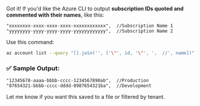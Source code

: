 Got it! If you'd like the Azure CLI to output **subscription IDs quoted and commented with their names**, like this:

```plaintext
"xxxxxxxx-xxxx-xxxx-xxxx-xxxxxxxxxxxx",  //Subscription Name 1
"yyyyyyyy-yyyy-yyyy-yyyy-yyyyyyyyyyyy",  //Subscription Name 2
```

Use this command:

```bash
az account list --query "[].join('', ['\"', id, '\"', ',  //', name])" -o tsv
```

### ✅ Sample Output:

```
"12345678-aaaa-bbbb-cccc-1234567890ab",  //Production
"87654321-bbbb-cccc-dddd-0987654321ba",  //Development
```

Let me know if you want this saved to a file or filtered by tenant.
